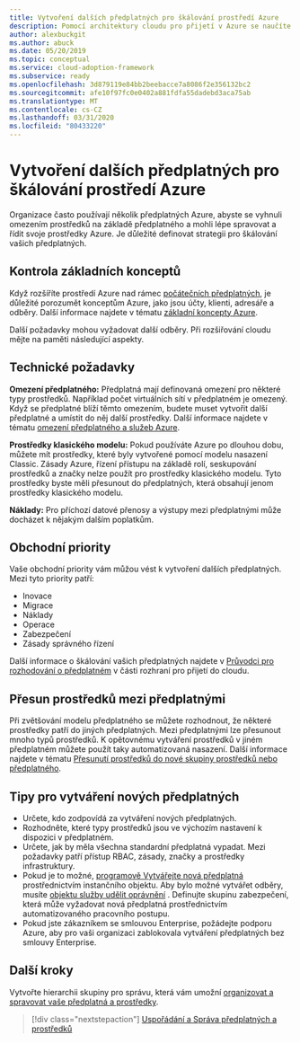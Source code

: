 ```yaml
---
title: Vytvoření dalších předplatných pro škálování prostředí Azure
description: Pomocí architektury cloudu pro přijetí v Azure se naučíte vyvíjet strategii pro škálování prostředí pomocí několika předplatných Azure.
author: alexbuckgit
ms.author: abuck
ms.date: 05/20/2019
ms.topic: conceptual
ms.service: cloud-adoption-framework
ms.subservice: ready
ms.openlocfilehash: 3d879119e84bb2beebacce7a8086f2e356132bc2
ms.sourcegitcommit: afe10f97fc0e0402a881fdfa55dadebd3aca75ab
ms.translationtype: MT
ms.contentlocale: cs-CZ
ms.lasthandoff: 03/31/2020
ms.locfileid: "80433220"
---
```

# <a name="create-additional-subscriptions-to-scale-your-azure-environment"></a>Vytvoření dalších předplatných pro škálování prostředí Azure

Organizace často používají několik předplatných Azure, abyste se vyhnuli omezením prostředků na základě předplatného a mohli lépe spravovat a řídit svoje prostředky Azure. Je důležité definovat strategii pro škálování vašich předplatných.

## <a name="review-fundamental-concepts"></a>Kontrola základních konceptů

Když rozšíříte prostředí Azure nad rámec [počátečních předplatných](./initial-subscriptions.md), je důležité porozumět konceptům Azure, jako jsou účty, klienti, adresáře a odběry. Další informace najdete v tématu [základní koncepty Azure](../considerations/fundamental-concepts.md).

Další požadavky mohou vyžadovat další odběry. Při rozšiřování cloudu mějte na paměti následující aspekty.

## <a name="technical-considerations"></a>Technické požadavky

**Omezení předplatného:** Předplatná mají definovaná omezení pro některé typy prostředků. Například počet virtuálních sítí v předplatném je omezený. Když se předplatné blíží těmto omezením, budete muset vytvořit další předplatné a umístit do něj další prostředky. Další informace najdete v tématu [omezení předplatného a služeb Azure](https://docs.microsoft.com/azure/azure-subscription-service-limits#general-limits).

**Prostředky klasického modelu:** Pokud používáte Azure po dlouhou dobu, můžete mít prostředky, které byly vytvořené pomocí modelu nasazení Classic. Zásady Azure, řízení přístupu na základě rolí, seskupování prostředků a značky nelze použít pro prostředky klasického modelu. Tyto prostředky byste měli přesunout do předplatných, která obsahují jenom prostředky klasického modelu.

**Náklady:** Pro příchozí datové přenosy a výstupy mezi předplatnými může docházet k nějakým dalším poplatkům.

## <a name="business-priorities"></a>Obchodní priority

Vaše obchodní priority vám můžou vést k vytvoření dalších předplatných. Mezi tyto priority patří:

- Inovace
- Migrace
- Náklady
- Operace
- Zabezpečení
- Zásady správného řízení

Další informace o škálování vašich předplatných najdete v [Průvodci pro rozhodování o předplatném](../../decision-guides/subscriptions/index.md) v části rozhraní pro přijetí do cloudu.

## <a name="moving-resources-between-subscriptions"></a>Přesun prostředků mezi předplatnými

Při zvětšování modelu předplatného se můžete rozhodnout, že některé prostředky patří do jiných předplatných. Mezi předplatnými lze přesunout mnoho typů prostředků. K opětovnému vytváření prostředků v jiném předplatném můžete použít taky automatizovaná nasazení. Další informace najdete v tématu [Přesunutí prostředků do nové skupiny prostředků nebo předplatného](https://docs.microsoft.com/azure/azure-resource-manager/resource-group-move-resources).

## <a name="tips-for-creating-new-subscriptions"></a>Tipy pro vytváření nových předplatných

- Určete, kdo zodpovídá za vytváření nových předplatných.
- Rozhodněte, které typy prostředků jsou ve výchozím nastavení k dispozici v předplatném.
- Určete, jak by měla všechna standardní předplatná vypadat. Mezi požadavky patří přístup RBAC, zásady, značky a prostředky infrastruktury.
- Pokud je to možné, [programově Vytvářejte nová předplatná](https://docs.microsoft.com/azure/azure-resource-manager/management/programmatically-create-subscription) prostřednictvím instančního objektu. Aby bylo možné vytvářet odběry, musíte [objektu služby udělit oprávnění](https://docs.microsoft.com/azure/azure-resource-manager/grant-access-to-create-subscription) . Definujte skupinu zabezpečení, která může vyžadovat nová předplatná prostřednictvím automatizovaného pracovního postupu.
- Pokud jste zákazníkem se smlouvou Enterprise, požádejte podporu Azure, aby pro vaši organizaci zablokovala vytváření předplatných bez smlouvy Enterprise.

## <a name="next-steps"></a>Další kroky

Vytvořte hierarchii skupiny pro správu, která vám umožní [organizovat a spravovat vaše předplatná a prostředky](./organize-subscriptions.md).

> [!div class="nextstepaction"]
> [Uspořádání a Správa předplatných a prostředků](./organize-subscriptions.md)
